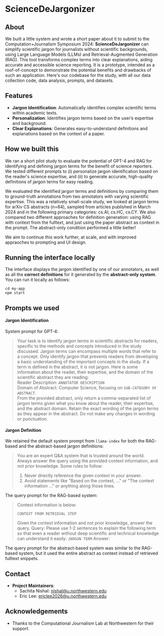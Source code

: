 # ScienceDeJargonizer

## About

We built a little system and wrote a short paper about it to submit to the Computation+Journalism Symposium 2024: **ScienceDeJargonizer** can simplify scientific jargon for journalists without scientific backgrounds, using Large Language Models (LLMs) and Retrieval-Augmented Generation (RAG). This tool transforms complex terms into clear explanations, aiding accurate and accessible science reporting. It is a prototype, intended as a roof-of-concept to demonstrate the potential benefits and drawbacks of such an application. Here's our codebase for the study, with all our data collection code, data analysis, prompts, and datasets.

## Features

- **Jargon Identification**: Automatically identifies complex scientific terms within academic texts.
- **Personalization**: Identifies jargon terms based on the user’s expertise and background.
- **Clear Explanations**: Generates easy-to-understand definitions and explanations based on the context of a paper.

## How we built this

We ran a short pilot study to evaluate the potential of GPT-4 and RAG for identifying and defining jargon terms for the benefit of science reporters. We tested different prompts to (i) personalize jargon identification based on the reader's science expertise, and (ii) to generate accurate, high-quality definitions of jargon terms for easy reading.

We evaluated the identified jargon terms and definitions by comparing them to ground-truth annotations from two annotators with varying scientific expertise. This was a relatively small-scale study, we looked at jargon terms for arXiv CS abstracts (n=64), sampled from articles published in March 2024 and in the following primary categories: cs.AI, cs.HC, cs.CY. We also compared two different approaches for definition generation: using RAG with context from the fulltext, and just using the paper abstract as context in the prompt. The abstract-only condition performed a little better!

We aim to continue this work further, at scale, and with improved appraoches to prompting and UI design.

## Running the interface locally

The interface displays the jargon identified by one of our annotators, as well as all the **correct definitions** for it generated by the **abstract-only system**. You can run it locally as follows:

```
cd my-app
npm start
```


## Prompts we used

#### Jargon Identification

System prompt for GPT-4:

> Your task is to identify jargon terms in scientific abstracts for readers, specific to the methods and concepts introduced in the study discussed. Jargon terms can encompass multiple words that refer to a concept. Only identify jargon that prevents readers from developing a basic understanding of the important concepts in the study. If a term is defined in the abstract, it is not jargon. Here is some information about the reader, their expertise, and the domain of the scientific abstract they are reading:  
> Reader Description: `ANNOTATOR DESCRIPTION`   
> Domain of Abstract: Computer Science, focusing on `SUB-CATEGORY OF ABSTRACT`.  
> From the provided abstract, only return a comma-separated list of jargon terms given what you know about the reader, their expertise, and the abstract domain. Retain the exact wording of the jargon terms as they appear in the abstract. Do not make any changes in wording or punctuation.

#### Jargon Definition

We retained the default system prompt from ```llama-index``` for both the RAG-based and the abstract-based jargon definitions:

> You are an expert Q&A system that is trusted around the world.
> Always answer the query using the provided context information, and not prior knowledge.
> Some rules to follow:
> 1. Never directly reference the given context in your answer.
> 2. Avoid statements like "Based on the context, ..." or "The context information ..." or anything along those lines.

The query prompt for the RAG-based system:

> Context information is below:
> 
>  `CONTEXT FROM RETRIEVAL STEP`
> 
> Given the context information and not prior knowledge, answer the query.
> Query: Please use 1-2 sentences to explain the following term so that even a reader without deep scientific and technical knowledge can understand it easily: `JARGON TERM`
> Answer:

The query prompt for the abstract-based system was similar to the RAG-based system, but it used the entire abstract as context instead of retrieved fulltext snippets.

## Contact

- **Project Maintainers**: 
  - Sachita Nishal: nishal@u.northwestern.edu 
  - Eric Lee: ericlee2026@u.northwestern.edu

## Acknowledgements

- Thanks to the Computational Journalism Lab at Northwestern for their support.

